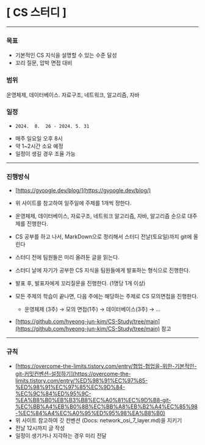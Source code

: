 \[ CS 스터디 \]
============
* * *

### 목표
*   기본적인 CS 지식을 설명할 수 있는 수준 달성
*   꼬리 질문, 압박 면접 대비

### 범위
운영체제, 데이터베이스. 자료구조, 네트워크, 알고리즘, 자바

### 일정
*     2024.  8.  26 - 2024. 5. 31
*   매주 일요일 오후 8시
*   약 1~2시간 소요 예정
*   일정이 생길 경우 조율 가능

* * *

### 진행방식
*   [https://gyoogle.dev/blog/](https://gyoogle.dev/blog/)
    
*   위 사이트를 참고하여 일주일에 주제를 1개씩 정한다.
    
*   운영체제, 데이터베이스, 자료구조, 네트워크 알고리즘, 자바, 알고리즘 순으로 대주제를 진행한다.
    
*   CS 공부를 하고 나서, MarkDown으로 정리해서 스터디 전날(토요일)까지 git에 올린다
    
*   스터디 전에 팀원들은 미리 올려둔 글을 읽는다.
    
*   스터디 날에 자기가 공부한 CS 지식을 팀원들에게 발표하는 형식으로 진행한다.
    
*   발표 후, 발표자에게 꼬리질문을 진행한다. (1명당 1개 이상)
    
*   모든 주제의 학습이 끝나면, 다음 주에는 해당하는 주제로 CS 모의면접을 진행한다.
    
    *   운영체제 (3주) → 모의 면접(1주) → 데이터베이스(3주) → …
*   [https://github.com/hyeong-jun-kim/CS-Study/tree/main](https://github.com/hyeong-jun-kim/CS-Study/tree/main) 참고

* * *
### 규칙
*   [https://overcome-the-limits.tistory.com/entry/협업-협업을-위한-기본적인-git-커밋컨벤션-설정하기](https://overcome-the-limits.tistory.com/entry/%ED%98%91%EC%97%85-%ED%98%91%EC%97%85%EC%9D%84-%EC%9C%84%ED%95%9C-%EA%B8%B0%EB%B3%B8%EC%A0%81%EC%9D%B8-git-%EC%BB%A4%EB%B0%8B%EC%BB%A8%EB%B2%A4%EC%85%98-%EC%84%A4%EC%A0%95%ED%95%98%EA%B8%B0)
*   위 사이트 참고하여 깃 컨벤션 (Docs: network\_osi\_7\_layer.md)을 지키기
*   전날 12시까지 글 작성
*   일정이 생기거나 지각하는 경우 미리 전달
